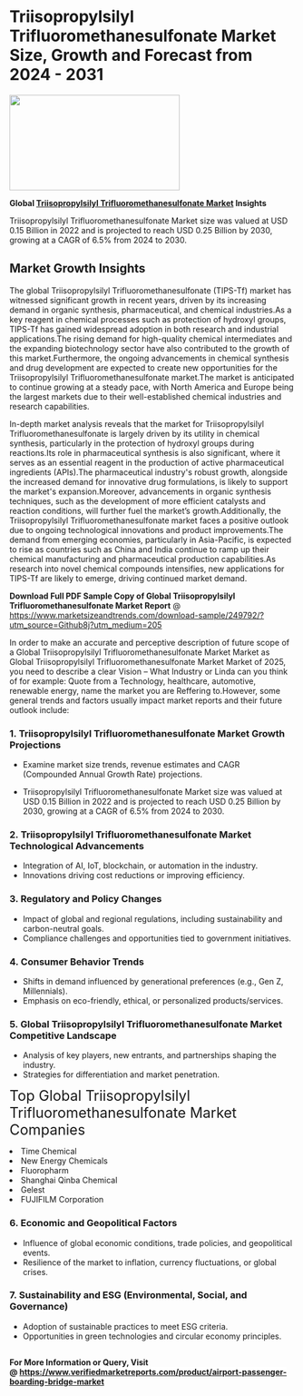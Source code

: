 <H1>Triisopropylsilyl Trifluoromethanesulfonate Market Size, Growth and Forecast from 2024 - 2031</H1><img class="aligncenter size-medium wp-image-584254" src="https://thirdeyenews.in/wp-content/uploads/2024/09/Global-Market-Research-300x168.jpeg" alt="" width="300" height="168" /><p><strong>Global&nbsp;<a href="https://www.marketsizeandtrends.com/download-sample/249792/?utm_source=Github8j?utm_medium=205">Triisopropylsilyl Trifluoromethanesulfonate Market</a> Insights</strong></p><p>Triisopropylsilyl Trifluoromethanesulfonate Market size was valued at USD 0.15 Billion in 2022 and is projected to reach USD 0.25 Billion by 2030, growing at a CAGR of 6.5% from 2024 to 2030.</p><p><h2>Market Growth Insights</h2> <p>The global Triisopropylsilyl Trifluoromethanesulfonate (TIPS-Tf) market has witnessed significant growth in recent years, driven by its increasing demand in organic synthesis, pharmaceutical, and chemical industries.As a key reagent in chemical processes such as protection of hydroxyl groups, TIPS-Tf has gained widespread adoption in both research and industrial applications.The rising demand for high-quality chemical intermediates and the expanding biotechnology sector have also contributed to the growth of this market.Furthermore, the ongoing advancements in chemical synthesis and drug development are expected to create new opportunities for the Triisopropylsilyl Trifluoromethanesulfonate market.The market is anticipated to continue growing at a steady pace, with North America and Europe being the largest markets due to their well-established chemical industries and research capabilities.</p> <p>In-depth market analysis reveals that the market for Triisopropylsilyl Trifluoromethanesulfonate is largely driven by its utility in chemical synthesis, particularly in the protection of hydroxyl groups during reactions.Its role in pharmaceutical synthesis is also significant, where it serves as an essential reagent in the production of active pharmaceutical ingredients (APIs).The pharmaceutical industry's robust growth, alongside the increased demand for innovative drug formulations, is likely to support the market's expansion.Moreover, advancements in organic synthesis techniques, such as the development of more efficient catalysts and reaction conditions, will further fuel the market’s growth.Additionally, the Triisopropylsilyl Trifluoromethanesulfonate market faces a positive outlook due to ongoing technological innovations and product improvements.The demand from emerging economies, particularly in Asia-Pacific, is expected to rise as countries such as China and India continue to ramp up their chemical manufacturing and pharmaceutical production capabilities.As research into novel chemical compounds intensifies, new applications for TIPS-Tf are likely to emerge, driving continued market demand.</p><p><span class=""><strong>Download Full PDF Sample Copy of Global Triisopropylsilyl Trifluoromethanesulfonate Market Report</strong> @ <a href="https://www.marketsizeandtrends.com/download-sample/249792/?utm_source=Github8j?utm_medium=205" target="_blank">https://www.marketsizeandtrends.com/download-sample/249792/?utm_source=Github8j?utm_medium=205</a></span></p><p>In order to make an accurate and perceptive description of future scope of a Global&nbsp;Triisopropylsilyl Trifluoromethanesulfonate Market Market as Global&nbsp;Triisopropylsilyl Trifluoromethanesulfonate Market Market of 2025, you need to describe a clear Vision &ndash; What Industry or Linda can you think of for example: Quote from a Technology, healthcare, automotive, renewable energy, name the market you are Reffering to.However, some general trends and factors usually impact market reports and their future outlook include:</p><h3>1.&nbsp;<strong>Triisopropylsilyl Trifluoromethanesulfonate Market Growth Projections</strong></h3><ul><li>Examine market size trends, revenue estimates and CAGR (Compounded Annual Growth Rate) projections.</li><li><p>Triisopropylsilyl Trifluoromethanesulfonate Market size was valued at USD 0.15 Billion in 2022 and is projected to reach USD 0.25 Billion by 2030, growing at a CAGR of 6.5% from 2024 to 2030.</p></li></ul><h3>2.&nbsp;<strong>Triisopropylsilyl Trifluoromethanesulfonate Market Technological Advancements</strong></h3><ul><li>Integration of AI, IoT, blockchain, or automation in the industry.</li><li>Innovations driving cost reductions or improving efficiency.</li></ul><h3>3.&nbsp;<strong>Regulatory and Policy Changes</strong></h3><ul><li>Impact of global and regional regulations, including sustainability and carbon-neutral goals.</li><li>Compliance challenges and opportunities tied to government initiatives.</li></ul><h3>4.&nbsp;<strong>Consumer Behavior Trends</strong></h3><ul><li>Shifts in demand influenced by generational preferences (e.g., Gen Z, Millennials).</li><li>Emphasis on eco-friendly, ethical, or personalized products/services.</li></ul><h3>5.&nbsp;<strong>Global Triisopropylsilyl Trifluoromethanesulfonate Market Competitive Landscape</strong></h3><ul><li>Analysis of key players, new entrants, and partnerships shaping the industry.</li><li>Strategies for differentiation and market penetration.</li></ul><p data-pm-slice="1 1 []"><span style="color: inherit; font-family: inherit; font-size: 25px;">Top Global Triisopropylsilyl Trifluoromethanesulfonate Market Companies</span></p><div class="" data-test-id=""><p><li>Time Chemical</li><li> New Energy Chemicals</li><li> Fluoropharm</li><li> Shanghai Qinba Chemical</li><li> Gelest</li><li> FUJIFILM Corporation</li></p></div><h3>6.&nbsp;<strong>Economic and Geopolitical Factors</strong></h3><ul><li>Influence of global economic conditions, trade policies, and geopolitical events.</li><li>Resilience of the market to inflation, currency fluctuations, or global crises.</li></ul><h3>7.&nbsp;<strong>Sustainability and ESG (Environmental, Social, and Governance)</strong></h3><ul><li>Adoption of sustainable practices to meet ESG criteria.</li><li>Opportunities in green technologies and circular economy principles.</li></ul><h2><strong style="font-size: 14px;">For More Information or Query, Visit @&nbsp;</strong><a style="background-color: #ffffff; font-size: 14px;" href="https://www.marketsizeandtrends.com/report/triisopropylsilyl-trifluoromethanesulfonate-market/" target="_blank">https://www.verifiedmarketreports.com/product/airport-passenger-boarding-bridge-market</a></h2>